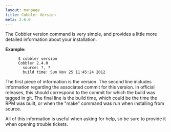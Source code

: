 ```yaml
---
layout: manpage
title: Cobbler Version
meta: 2.6.0
---
```


The Cobbler version command is very simple, and provides a little more detailed information about your installation.

<p><strong>Example:</strong></p>

<p><figure class="highlight"><pre><code class="language-bash" data-lang="bash">$ cobbler version
Cobbler 2.4.0
  source: ?, ?
  build time: Sun Nov 25 11:45:24 2012</code></pre></figure></p>

The first piece of information is the version. The second line includes information regarding the associated commit for
this version. In official releases, this should correspond to the commit for which the build was tagged in git. The
final line is the build time, which could be the time the RPM was built, or when the "make" command was run when
installing from source.

All of this information is useful when asking for help, so be sure to provide it when opening trouble tickets.
